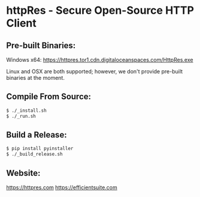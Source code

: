 # httpRes - Secure Open-Source HTTP Client

## Pre-built Binaries:

Windows x64:
https://httpres.tor1.cdn.digitaloceanspaces.com/HttpRes.exe

Linux and OSX are both supported; however, we don't provide pre-built binaries at the moment.

## Compile From Source:
```sh
$ ./_install.sh
$ ./_run.sh
```

## Build a Release:
```sh
$ pip install pyinstaller
$ ./_build_release.sh
```

## Website:
https://httpres.com
https://efficientsuite.com